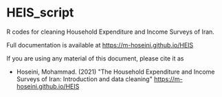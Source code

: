 # HEIS_script
 R codes for cleaning Household Expenditure and Income Surveys of Iran.
 
 Full documentation is available at https://m-hoseini.github.io/HEIS

If you are using any material of this document, please cite it as
* Hoseini, Mohammad. (2021) "The Household Expenditure and Income Surveys of Iran: Introduction and data cleaning" https://m-hoseini.github.io/HEIS
